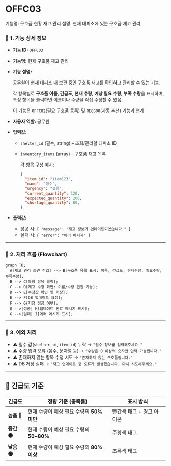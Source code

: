 # OFFC03

기능명: 구호품 현황 재고 관리
설명: 현재 대피소에 있는 구호품 재고 관리

### **📌 1. 기능 상세 정보**

- **기능 ID:** `OFFC03`
- **기능명:** 현재 구호품 재고 관리
- **기능 설명:**
    
    공무원이 현재 대피소 내 보관 중인 구호품 재고를 확인하고 관리할 수 있는 기능.
    
    각 항목별로 **구호품 이름, 긴급도, 현재 수량, 예상 필요 수량, 부족 수량**을 표시하며, 특정 항목을 클릭하면 이름이나 수량을 직접 수정할 수 있음.
    
    이 기능은 `OFFC02`(필요 구호품 등록) 및 `RECS00`(자동 추천) 기능과 연계
    
- **사용자 역할:** 공무원
- **입력값:**
    - `shelter_id` (필수, string) – 조회/관리할 대피소 ID
    - `inventory_items` (array) – 구호품 재고 목록
        
        각 항목 구성 예시:
        
        ```json
        {
          "item_id": "item123",
          "name": "생수",
          "urgency": "높음",
          "current_quantity": 120,
          "expected_quantity": 200,
          "shortage_quantity": 80,
        }
        
        ```
        
- **출력값:**
    - 성공 시: `{ "message": "재고 정보가 업데이트되었습니다." }`
    - 실패 시: `{ "error": "에러 메시지" }`

---

### **📌 2. 처리 흐름 (Flowchart)**

```mermaid
graph TD;
  A[재고 관리 화면 진입] --> B[구호품 목록 표시: 이름, 긴급도, 현재수량, 필요수량, 부족수량];
  B --> C[특정 항목 클릭];
  C --> D[재고 수정 화면: 이름/수량 편집 가능];
  D --> E[수정값 확인 및 저장];
  E --> F[DB 업데이트 요청];
  F --> G{저장 성공 여부};
  G -->|성공| H[업데이트 완료 메시지 표시];
  G -->|실패| I[에러 메시지 표시];

```

---

### **📌 3. 예외 처리**

- ⚠️ 필수 값(`shelter_id`, `item_id`) 누락 → `"필수 정보를 입력해주세요."`
- ⚠️ 수량 입력 오류 (음수, 문자열 등) → `"수량은 0 이상의 숫자만 입력 가능합니다."`
- ⚠️ 존재하지 않는 항목 수정 시도 → `"존재하지 않는 구호품입니다."`
- ⚠️ DB 저장 실패 → `"재고 업데이트 중 오류가 발생했습니다. 다시 시도해주세요."`

---

## 📌 **긴급도 기준**

| 긴급도 | 정량 기준 (충족률) | 표시 방식 |
| --- | --- | --- |
| **높음 🔴** | 현재 수량이 예상 필요 수량의 **50% 미만** | 빨간색 태그 + 경고 아이콘 |
| **중간 🟠** | 현재 수량이 예상 필요 수량의 **50~80%** | 주황색 태그 |
| **낮음 🟢** | 현재 수량이 예상 필요 수량의 **80% 이상** | 초록색 태그 |